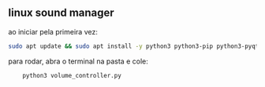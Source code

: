 ## linux sound manager 

ao iniciar pela primeira vez:

```bash
sudo apt update && sudo apt install -y python3 python3-pip python3-pyqt5 python3-pulsectl pulseaudio-utils
```

para rodar, abra o terminal na pasta e cole:

```bash
    python3 volume_controller.py
```